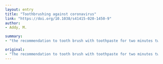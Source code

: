 ```yaml
---
layout: entry
title: "Toothbrushing against coronavirus"
link: "https://doi.org/10.1038/s41415-020-1450-9"
author:
- Addy, M.

summary:
- "the recommendation to tooth brush with toothpaste for two minutes twice a day should be reinforced by the dental profession, the media and the government and its advisors. Mauricio Navarrette: Antimicrobial mouthrinses, particularly chlorhexidine products, have antiviral action. He says the evidence base for their use in preventing or reducing transmission of coronavirus infection is not in place. No evidence base is in place for antiseptic rinses, he says, but the lipid outer layer of toothpaste should be strengthened by the public should be used for two minute twice daily. Dozens of toothpaste."

original:
- "The recommendation to tooth brush with toothpaste for two minutes twice a day, I believe, should be reinforced by the dental profession, the media and the government and its advisors. Although, we may assume such oral hygiene practices are already the norm, this is certainly not the case, particularly for those individuals who coincidentally are most at risk of contracting COVID-19. This includes the elderly, particularly in nursing and retirement homes, where hygiene practices often depend on carers. Finally, I would address the idea of using antimicrobial mouthrinses, particularly chlorhexidine products. Unfortunately, the evidence base for their use in preventing or reducing transmission of coronavirus infection is not in place. Indeed, although some antiseptic rinses, including chlorhexidine, have antiviral action, the lipid outer layer of coronavirus would probably protect against such agents"
---
```


